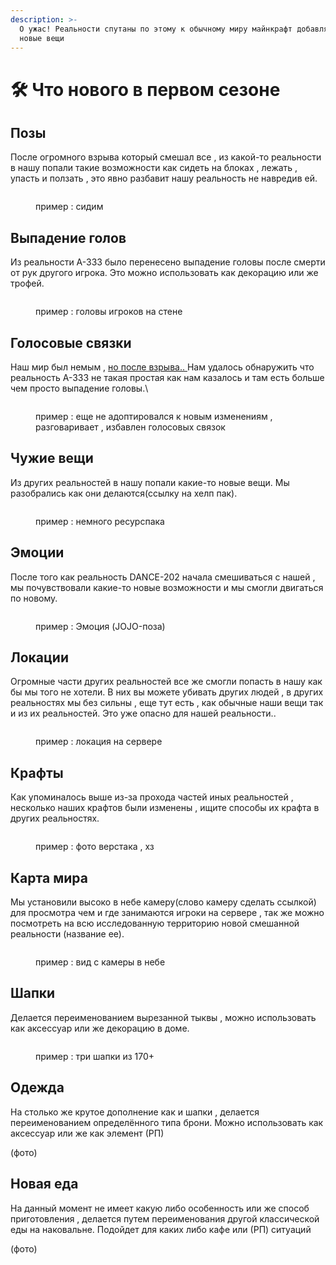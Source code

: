 ```yaml
---
description: >-
  О ужас! Реальности спутаны по этому к обычному миру майнкрафт добавляются
  новые вещи
---
```


# 🛠 Что нового в первом сезоне

## Позы

После огромного взрыва который смешал все , из какой-то реальности в нашу попали такие возможности как сидеть на блоках , лежать , упасть и ползать , это явно разбавит нашу реальность не навредив ей.

<figure><img src="../../.gitbook/assets/image (1) (1).png" alt=""><figcaption><p>пример : сидим</p></figcaption></figure>

## Выпадение голов

Из реальности A-333 было перенесено выпадение головы после смерти от рук другого игрока. Это можно использовать как декорацию или же трофей.

<figure><img src="../../.gitbook/assets/image (3) (1).png" alt=""><figcaption><p>пример : головы игроков на стене</p></figcaption></figure>

## Голосовые связки

Наш мир был немым , [но после взрыва.. ](../../vazhno/mody.md#plasmovoice)Нам удалось обнаружить что реальность А-333 не такая простая как нам казалось и там есть больше чем просто выпадение головы.\


<figure><img src="../../.gitbook/assets/image (1) (2).png" alt=""><figcaption><p>пример : еще не адоптировался к новым изменениям , разговаривает , избавлен голосовых связок</p></figcaption></figure>

## Чужие вещи

Из других реальностей в нашу попали какие-то новые вещи. Мы разобрались как они делаются(ссылку на хелп пак).&#x20;

<figure><img src="../../.gitbook/assets/image (2) (1).png" alt=""><figcaption><p>пример : немного ресурспака</p></figcaption></figure>

## Эмоции

После того как реальность DANCE-202 начала смешиваться с нашей , мы почувствовали какие-то новые возможности и мы смогли двигаться по новому.

<figure><img src="../../.gitbook/assets/image (5).png" alt=""><figcaption><p>пример : Эмоция (JOJO-поза) </p></figcaption></figure>

## Локации

Огромные части других реальностей все же смогли попасть в нашу как бы мы того не хотели. В них вы можете убивать других людей , в других реальностях мы без сильны , еще тут есть , как обычные наши вещи так и из их реальностей. Это уже опасно для нашей реальности..

<figure><img src="../../.gitbook/assets/69_20230110000730.png" alt=""><figcaption><p>пример : локация на сервере</p></figcaption></figure>

## Крафты&#x20;

Как упоминалось выше из-за прохода частей иных реальностей , несколько наших крафтов были изменены , ищите способы их крафта в других реальностях.

<figure><img src="../../.gitbook/assets/image (2).png" alt=""><figcaption><p>пример : фото верстака , хз</p></figcaption></figure>

## Карта мира

Мы установили высоко в небе камеру(слово камеру сделать ссылкой) для просмотра чем и где занимаются игроки на сервере , так же можно посмотреть на всю исследованную территорию новой смешанной реальности (название ее).

<figure><img src="../../.gitbook/assets/image (1).png" alt=""><figcaption><p>пример : вид с камеры в небе</p></figcaption></figure>

## Шапки

Делается переименованием вырезанной тыквы , можно использовать как аксессуар или же декорацию в доме.

<figure><img src="../../.gitbook/assets/IMG_6842.JPEG" alt=""><figcaption><p>пример : три шапки из 170+</p></figcaption></figure>



## Одежда

На столько же крутое дополнение как и шапки , делается переименованием определённого типа брони. Можно использовать как аксессуар или же как элемент (РП)

(фото)

## Новая еда

На данный момент не имеет какую либо особенность или же способ приготовления , делается путем переименования другой классической еды на наковальне. Подойдет для каких либо кафе или (РП) ситуаций&#x20;

(фото)

